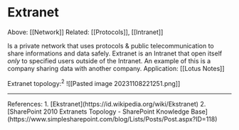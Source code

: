 # Extranet
Above: [[Network]]
Related: [[Protocols]], [[Intranet]]

Is a private network that uses protocols & public telecommunication to share informations and data safely.
Extranet is an Intranet that open itself *only* to specified users outside of the Intranet.
An example of this is a company sharing data with another company.
Application:
	[[Lotus Notes]]

Extranet topology:$^2$
![[Pasted image 20231108221251.png]]

<hr>
References:
1. [Ekstranet](https://id.wikipedia.org/wiki/Ekstranet)
2. [SharePoint 2010 Extranets Topology - SharePoint Knowledge Base](https://www.simplesharepoint.com/blog/Lists/Posts/Post.aspx?ID=118)